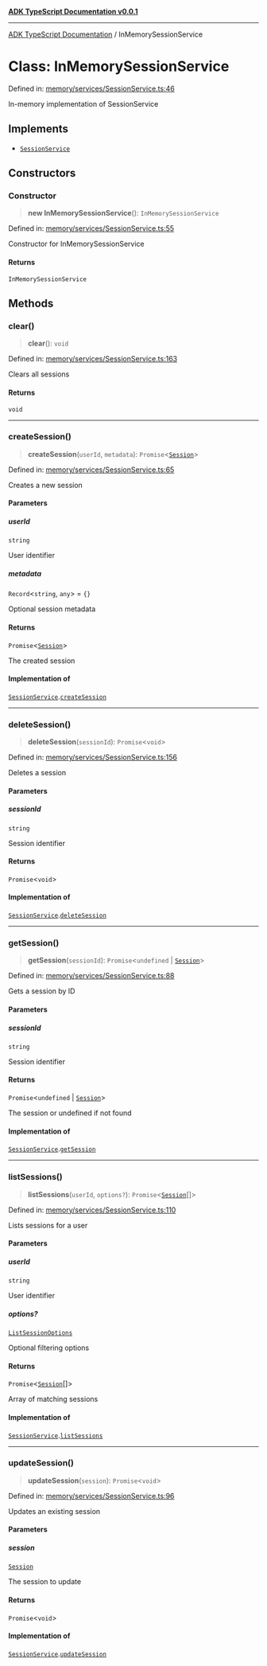 [**ADK TypeScript Documentation v0.0.1**](../README.md)

***

[ADK TypeScript Documentation](../globals.md) / InMemorySessionService

# Class: InMemorySessionService

Defined in: [memory/services/SessionService.ts:46](https://github.com/pontus-devoteam/adk-typescript/blob/0f66151c645c59f98bf29f75515acbeb98026e1f/src/memory/services/SessionService.ts#L46)

In-memory implementation of SessionService

## Implements

- [`SessionService`](../interfaces/SessionService.md)

## Constructors

### Constructor

> **new InMemorySessionService**(): `InMemorySessionService`

Defined in: [memory/services/SessionService.ts:55](https://github.com/pontus-devoteam/adk-typescript/blob/0f66151c645c59f98bf29f75515acbeb98026e1f/src/memory/services/SessionService.ts#L55)

Constructor for InMemorySessionService

#### Returns

`InMemorySessionService`

## Methods

### clear()

> **clear**(): `void`

Defined in: [memory/services/SessionService.ts:163](https://github.com/pontus-devoteam/adk-typescript/blob/0f66151c645c59f98bf29f75515acbeb98026e1f/src/memory/services/SessionService.ts#L163)

Clears all sessions

#### Returns

`void`

***

### createSession()

> **createSession**(`userId`, `metadata`): `Promise`\<[`Session`](../interfaces/Session.md)\>

Defined in: [memory/services/SessionService.ts:65](https://github.com/pontus-devoteam/adk-typescript/blob/0f66151c645c59f98bf29f75515acbeb98026e1f/src/memory/services/SessionService.ts#L65)

Creates a new session

#### Parameters

##### userId

`string`

User identifier

##### metadata

`Record`\<`string`, `any`\> = `{}`

Optional session metadata

#### Returns

`Promise`\<[`Session`](../interfaces/Session.md)\>

The created session

#### Implementation of

[`SessionService`](../interfaces/SessionService.md).[`createSession`](../interfaces/SessionService.md#createsession)

***

### deleteSession()

> **deleteSession**(`sessionId`): `Promise`\<`void`\>

Defined in: [memory/services/SessionService.ts:156](https://github.com/pontus-devoteam/adk-typescript/blob/0f66151c645c59f98bf29f75515acbeb98026e1f/src/memory/services/SessionService.ts#L156)

Deletes a session

#### Parameters

##### sessionId

`string`

Session identifier

#### Returns

`Promise`\<`void`\>

#### Implementation of

[`SessionService`](../interfaces/SessionService.md).[`deleteSession`](../interfaces/SessionService.md#deletesession)

***

### getSession()

> **getSession**(`sessionId`): `Promise`\<`undefined` \| [`Session`](../interfaces/Session.md)\>

Defined in: [memory/services/SessionService.ts:88](https://github.com/pontus-devoteam/adk-typescript/blob/0f66151c645c59f98bf29f75515acbeb98026e1f/src/memory/services/SessionService.ts#L88)

Gets a session by ID

#### Parameters

##### sessionId

`string`

Session identifier

#### Returns

`Promise`\<`undefined` \| [`Session`](../interfaces/Session.md)\>

The session or undefined if not found

#### Implementation of

[`SessionService`](../interfaces/SessionService.md).[`getSession`](../interfaces/SessionService.md#getsession)

***

### listSessions()

> **listSessions**(`userId`, `options?`): `Promise`\<[`Session`](../interfaces/Session.md)[]\>

Defined in: [memory/services/SessionService.ts:110](https://github.com/pontus-devoteam/adk-typescript/blob/0f66151c645c59f98bf29f75515acbeb98026e1f/src/memory/services/SessionService.ts#L110)

Lists sessions for a user

#### Parameters

##### userId

`string`

User identifier

##### options?

[`ListSessionOptions`](../interfaces/ListSessionOptions.md)

Optional filtering options

#### Returns

`Promise`\<[`Session`](../interfaces/Session.md)[]\>

Array of matching sessions

#### Implementation of

[`SessionService`](../interfaces/SessionService.md).[`listSessions`](../interfaces/SessionService.md#listsessions)

***

### updateSession()

> **updateSession**(`session`): `Promise`\<`void`\>

Defined in: [memory/services/SessionService.ts:96](https://github.com/pontus-devoteam/adk-typescript/blob/0f66151c645c59f98bf29f75515acbeb98026e1f/src/memory/services/SessionService.ts#L96)

Updates an existing session

#### Parameters

##### session

[`Session`](../interfaces/Session.md)

The session to update

#### Returns

`Promise`\<`void`\>

#### Implementation of

[`SessionService`](../interfaces/SessionService.md).[`updateSession`](../interfaces/SessionService.md#updatesession)
